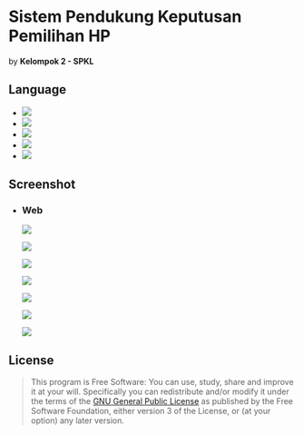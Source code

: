 # Sistem Pendukung Keputusan Pemilihan HP

by **Kelompok 2 - SPKL**

## Language

- [![](https://img.shields.io/badge/html-5-FF5722.svg)](https://www.w3schools.com/html/default.asp) 
- [![](https://img.shields.io/badge/css-3-03A9F4.svg)](https://www.w3schools.com/cssref/)
- [![](https://img.shields.io/badge/javascript-1.8-FFCA28.svg)](https://www.w3schools.com/js/default.asp)
- [![](https://img.shields.io/badge/php-7.1.8-673AB7.svg)](https://www.php.net/) 
- [![](https://img.shields.io/badge/mysql-5.0.12-yellow.svg)](https://www.mysql.com/) 

## Screenshot

- ### Web
    
    ![](https://raw.githubusercontent.com/wahidari/spk_pemilihan_hp/master/ss/a.PNG)
    
    ![](https://raw.githubusercontent.com/wahidari/spk_pemilihan_hp/master/ss/b.PNG)
    
    ![](https://raw.githubusercontent.com/wahidari/spk_pemilihan_hp/master/ss/c.PNG)
    
    ![](https://raw.githubusercontent.com/wahidari/spk_pemilihan_hp/master/ss/d.PNG)
    
    ![](https://raw.githubusercontent.com/wahidari/spk_pemilihan_hp/master/ss/e.PNG)
    
    ![](https://raw.githubusercontent.com/wahidari/spk_pemilihan_hp/master/ss/f.PNG)
    
    ![](https://raw.githubusercontent.com/wahidari/spk_pemilihan_hp/master/ss/g.PNG)
    
## License
> This program is Free Software: 
You can use, study, share and improve it at your will. Specifically you can redistribute and/or modify it under the terms of the [GNU General Public License](https://www.gnu.org/licenses/gpl.html) 
as published by the Free Software Foundation, either version 3 of the License, or (at your option) any later version.
